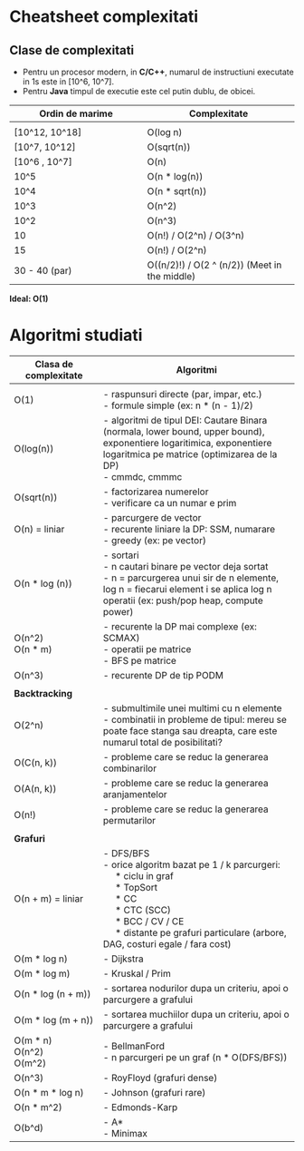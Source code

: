 # Cheatsheet complexitati

## Clase de complexitati

- Pentru un procesor modern, in **C/C++**, numarul de instructiuni executate in 1s este in [10^6,  10^7].
- Pentru **Java** timpul de executie este cel putin dublu, de obicei.

|Ordin de marime| Complexitate|
|-|-|
|<img width=300/>| <img width=200/>|
|[10^12, 10^18]| O(log n) |
|[10^7, 10^12] | O(sqrt(n)) |
|[10^6 , 10^7] | O(n) |
|10^5 | O(n * log(n))|
|10^4 | O(n  * sqrt(n)) |
|10^3 | O(n^2) |
|10^2 | O(n^3) |
|10 | O(n!) / O(2^n) / O(3^n) |
| 15 | O(n!) / O(2^n) |
| 30 - 40 (par) | O((n/2)!) / O(2 ^ (n/2)) (Meet in the middle) |

**Ideal: O(1)**

# Algoritmi studiati

| Clasa de complexitate| Algoritmi |
|-|-|
|<img width=300/>| <img width=200/>|
|O(1) | - raspunsuri directe (par, impar, etc.)<br> - formule simple (ex: n * (n - 1)/2)|
|O(log(n)) | - algoritmi de tipul DEI: Cautare Binara (normala, lower bound, upper bound), exponentiere logaritimica, exponentiere logaritmica pe matrice (optimizarea de la DP) <br> - cmmdc, cmmmc |
|O(sqrt(n))| - factorizarea numerelor<br>- verificare ca un numar e prim |
|O(n) = liniar| - parcurgere de vector<br>- recurente liniare la DP: SSM, numarare<br>- greedy (ex: pe vector) |
|O(n * log (n))| - sortari<br>- n cautari binare pe vector deja sortat<br>- n = parcurgerea unui sir de n elemente, log n = fiecarui element i se aplica log n operatii (ex: push/pop heap, compute power) |
|O(n^2) <br> O(n * m)| - recurente la DP mai complexe (ex: SCMAX)<br>- operatii pe matrice<br>- BFS pe matrice |
|O(n^3)| - recurente DP de tip PODM |
|||
|**Backtracking**|
|O(2^n)|- submultimile unei multimi cu n elemente<br>- combinatii in probleme de tipul: mereu se poate face stanga sau dreapta, care este numarul total de posibilitati? |
|O(C(n, k))| - probleme care se reduc la generarea combinarilor|
|O(A(n, k))|- probleme care se reduc la generarea aranjamentelor|
|O(n!)|- probleme care se reduc la generarea permutarilor|
|||
|**Grafuri**|
|O(n + m) = liniar| - DFS/BFS<br>- orice algoritm bazat pe 1 / k parcurgeri: <br> &nbsp;&nbsp;&nbsp;&nbsp; * ciclu in graf <br> &nbsp;&nbsp;&nbsp;&nbsp; * TopSort<br> &nbsp;&nbsp;&nbsp;&nbsp; * CC <br> &nbsp;&nbsp;&nbsp;&nbsp; * CTC (SCC) <br> &nbsp;&nbsp;&nbsp;&nbsp; * BCC / CV / CE <br> &nbsp;&nbsp;&nbsp;&nbsp; * distante pe grafuri particulare (arbore, DAG, costuri egale / fara cost)
|O(m * log n)|- Dijkstra |
|O(m * log m)| - Kruskal / Prim |
|O(n * log (n + m))| - sortarea nodurilor dupa un criteriu, apoi o parcurgere a grafului|
|O(m * log (m + n))| - sortarea muchiilor dupa un criteriu, apoi o parcurgere a grafului|
|O(m * n)<br>O(n^2)<br>O(m^2)| - BellmanFord <br> - n parcurgeri pe un graf (n * O(DFS/BFS))|
|O(n^3)|- RoyFloyd (grafuri dense)|
|O(n * m * log n)| - Johnson (grafuri rare)|
|O(n * m^2)| - Edmonds-Karp|
|O(b^d)|- A* <br>- Minimax|
